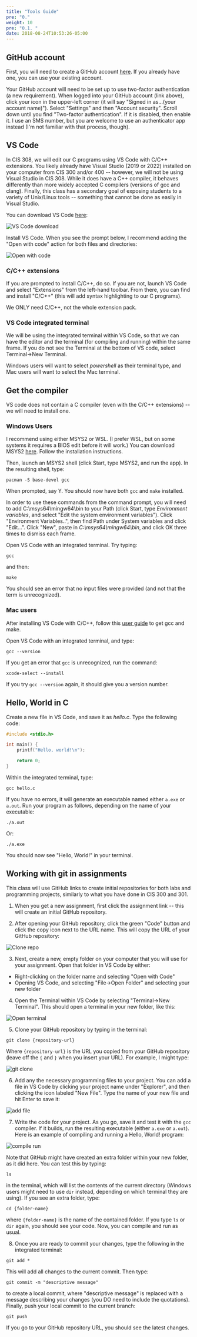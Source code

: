 ```yaml
---
title: "Tools Guide"
pre: "0."
weight: 10
pre: "0.1. "
date: 2018-08-24T10:53:26-05:00
---
```


## GitHub account

First, you will need to create a GitHub account [here](https://github.com/). If you already have one, you can use your existing account.

Your GitHub account will need to be set up to use two-factor authentication (a new requirement). When logged into your GitHub account (link above), click your icon in the upper-left corner (it will say "Signed in as...(your account name)"). Select "Settings" and then "Account security". Scroll down until you find "Two-factor authentication". If it is disabled, then enable it. I use an SMS number, but you are welcome to use an authenticator app instead (I'm not familiar with that process, though).

## VS Code

In CIS 308, we will edit our C programs using VS Code with C/C++ extensions. You likely already have Visual Studio (2019 or 2022) installed on your computer from CIS 300 and/or 400 -- however, we will not be using Visual Studio in CIS 308. While it does have a C++ compiler, it behaves differently than more widely accepted C compilers (versions of gcc and clang). Finally, this class has a secondary goal of exposing students to a variety of Unix/Linux tools -- something that cannot be done as easily in Visual Studio.

You can download VS Code [here](https://code.visualstudio.com/download):

![VS Code download](/images/vsCodeDownload.png)

Install VS Code. When you see the prompt below, I recommend adding the "Open with code" action for both files and directories:

![Open with code](/images/addAction.png)

### C/C++ extensions

If you are prompted to install C/C++, do so. If you are not, launch VS Code and select "Extensions" from the left-hand toolbar. From there, you can find and install "C/C++" (this will add syntax highlighting to our C programs).

We ONLY need C/C++, not the whole extension pack.

### VS Code integrated terminal

We will be using the integrated terminal within VS Code, so that we can have the editor and the terminal (for compiling and running) within the same frame. If you do not see the Terminal at the bottom of VS code, select Terminal->New Terminal.

Windows users will want to select *powershell* as their terminal type, and Mac users will want to select the Mac terminal.

## Get the compiler

VS code does not contain a C compiler (even with the C/C++ extensions) -- we will need to install one.

### Windows Users

I recommend using either MSYS2 or WSL. (I prefer WSL, but on some systems it requires a BIOS edit before it will work.) You can download MSYS2 [here](https://www.msys2.org/). Follow the installation instructions. 

Then, launch an MSYS2 shell (click Start, type MSYS2, and run the app). In the resulting shell, type:

```text
pacman -S base-devel gcc
```

When prompted, say Y. You should now have both `gcc` and `make` installed.

In order to use these commands from the command prompt, you will need to add C:\msys64\mingw64\bin to your Path (click Start, type *Environment variables*, and select "Edit the system environment variables"). Click "Environment Variables..", then find Path under System variables and click "Edit...". Click "New", paste in *C:\msys64\mingw64\bin*, and click OK three times to dismiss each frame.

Open VS Code with an integrated terminal. Try typing:

```text
gcc
```

and then:

```text
make
```

You should see an error that no input files were provided (and not that the term is unrecognized).

### Mac users

After installing VS Code with C/C++, follow this [user guide](https://code.visualstudio.com/docs/cpp/config-clang-mac) to get gcc and make.

Open VS Code with an integrated terminal, and type:

```text
gcc --version
```

If you get an error that `gcc` is unrecognized, run the command:

```text
xcode-select --install
```

If you try `gcc --version` again, it should give you a version number.

## Hello, World in C

Create a new file in VS Code, and save it as *hello.c*. Type the following code:

```c
#include <stdio.h>

int main() {
    printf("Hello, world!\n");

    return 0;
}
```

Within the integrated terminal, type:

```text
gcc hello.c
```

If you have no errors, it will generate an executable named either `a.exe` or `a.out`. Run your program as follows, depending on the name of your executable:

```text
./a.out
```

Or:

```text
./a.exe
```

You should now see "Hello, World!" in your terminal.

## Working with git in assignments

This class will use GitHub links to create initial repositories for both labs and programming projects, similarly to what you have done in CIS 300 and 301. 

1. When you get a new assignment, first click the assignment link -- this will create an initial GitHub repository. 

2. After opening your GitHub repository, click the green "Code" button and click the copy icon next to the URL name. This will copy the URL of your GitHub repository:

![Clone repo](/images/gitHubRepo.png)

3. Next, create a new, empty folder on your computer that you will use for your assignment. Open that folder in VS Code by either:

- Right-clicking on the folder name and selecting "Open with Code"
- Opening VS Code, and selecting "File->Open Folder" and selecting your new folder

4. Open the Terminal within VS Code by selecting "Terminal->New Terminal". This should open a terminal in your new folder, like this:

![Open terminal](/images/vsCodeTerminal.png)

5. Clone your GitHub repository by typing in the terminal:

```text
git clone {repository-url}
```

Where `{repository-url}` is the URL you copied from your GitHub repository (leave off the `{` and `}` when you insert your URL). For example, I might type:

![git clone](/images/gitClone.png)

6. Add any the necessary programming files to your project. You can add a file in VS Code by clicking your project name under "Explorer", and then clicking the icon labeled "New File". Type the name of your new file and hit Enter to save it:

![add file](/images/vsCodeAddFile.png)

7. Write the code for your project. As you go, save it and test it with the `gcc` compiler. If it builds, run the resulting executable (either `a.exe` or `a.out`). Here is an example of compiling and running a Hello, World! program:

![compile run](/images/compileRunHello.png)

Note that GitHub might have created an extra folder within your new folder, as it did here. You can test this by typing:

```text
ls
```

in the terminal, which will list the contents of the current directory (Windows users might need to use `dir` instead, depending on which terminal they are using). If you see an extra folder, type:

```text
cd {folder-name}
```

where `{folder-name}` is the name of the contained folder. If you type `ls` or `dir` again, you should see your code. Now, you can compile and run as usual.

8. Once you are ready to commit your changes, type the following in the integrated terminal:

```text
git add *
```

This will add all changes to the current commit. Then type:

```text
git commit -m "descriptive message"
```

to create a local commit, where "descriptive message" is replaced with a message describing your changes (you DO need to include the quotations). Finally, push your local commit to the current branch:

```text
git push
```

If you go to your GitHub repository URL, you should see the latest changes.